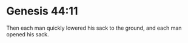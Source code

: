 # Genesis 44:11

Then each man quickly lowered his sack to the ground, and each man opened his sack.
